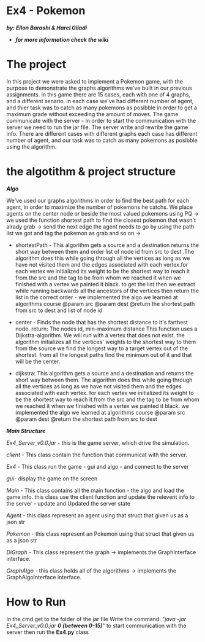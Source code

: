 # Ex4 -  Pokemon

***by: Eilon Barashi & Harel Giladi***

+ ***for more information check the wiki***

# The project
In this project we were asked to implement a Pokemon game, with the purpose to demonstrate the graphs algorithms we've built in our previous assignments.
in this game there are 15 cases, each with one of 4 graphs, and a different senario. in each case we've had different number of agent, and thier task was to catch as many pokemons as posibble in order to get a maximum grade without exceeding the amount of moves. 
The game communicate with the server -
In order to start the communication with the server we need to run the jar file.
The server write and rewrite the game info. There are different cases with different graphs each case has different number of agent, and our task was to catch as many pokemons as posibble using the algorithm.

# the algotithm & project structure

***Algo***

We've used our graphs algorithms in order to find the best path for each agent, in order to maximize the number of pokemons he catchs.
We place agents on the center node or beside the most valued pokemons using PQ -> we used the function shortest path to find the closest pokemon that wasn't alrady grab -> 
send the next edge the agent needs to go by using the path list we got and tag the pokemon as grab and so on ->


* shortestPath - This algorithm gets a source and a destination returns the short way between them and order list of node id from src to dest .The algorithm does this while going through all the vertices as long as we have not visited them and the edges associated with each vertex.for each vertex we initialized its weight to be the shortest way to reach it from the src and the tag to be from whom we reached it when we finished with a vertex we painted it black. to get the list then we extract while running backwards all the ancestors of the vertices then return the list in the correct order - we implemented the algo we learned at algorithms course
@param src
@param dest
@return the shortest path from src to dest and list of node id


* center - Finds the node that has the shortest distance to it's farthest node. return: The nodes id, min-maximum distance This function uses a Dijkstra-algorithm. We will run with a vertex that does not exist. the algorithm initializes all the vertices' weights to the shortest way to them from the source
we find the longest way to a target vertex out of the shortest. from all the longest paths find the minimum out of it and that will be the center.

* dijkstra: This algorithm gets a source and a destination and returns the short way between them. The algorithm does this while going through all the vertices as long as we 
have not visited them and the edges associated with each vertex. for each vertex we initialized its weight to be the shortest way to reach it from the src and the tag to be from whom we reached it when we finished with a vertex we painted it black. we implemented the algo we learned at algorithms course
@param src
@param dest
@return the shortest path from src to dest


***Main Structure***

*Ex4_Server_v0.0.jar* - this is the game server, which drive the simulation.

*client* - This class contain the function that communicat with the server.

*Ex4* - This class run the game  - gui and algo - and connect to the server

*gui*- display the game on the screen

*Main* - This class contains all the main function - the algo and load the game info. this class use the client function and update the relevent info to the server - update and Updated the server state

*Agent* - this class represent an agent using that struct that given us as a json str

*Pokemon* - this class represent an Pokemon using that struct that given us as a json str

*DiGraph* - This class represent the graph -> implements the GraphInterface interface.

*GraphAlgo* - this class holds all of the algorithms -> implements the GraphAlgoInterface interface.




# How to Run 

In the cmd get to the folder of the jar file Write the command: "*java -jar Ex4_Server_v0.0.jar **0 (between 0-15)***" 
to start communication with the server then run the **Ex4.py** class 







